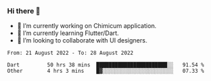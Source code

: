 ### Hi there 👋

<!--
**devcat37/devcat37** is a ✨ _special_ ✨ repository because its `README.md` (this file) appears on your GitHub profile.-->


- 🔭 I’m currently working on Chimicum application.
- 🌱 I’m currently learning Flutter/Dart.
- 👯 I’m looking to collaborate with UI designers.
<!-- - 🤔 I’m looking for help with ... -->

<!--START_SECTION:waka-->

```text
From: 21 August 2022 - To: 28 August 2022

Dart         50 hrs 38 mins  ███████████████████████░░   91.54 %
Other        4 hrs 3 mins    █▓░░░░░░░░░░░░░░░░░░░░░░░   07.33 %
```

<!--END_SECTION:waka-->
